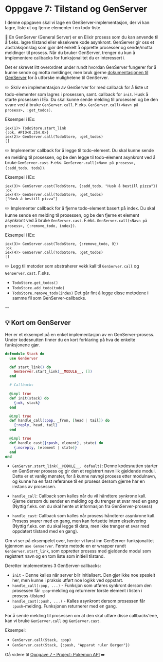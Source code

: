 # Oppgave 7: Tilstand og GenServer

I denne oppgaven skal vi lage en GenServer-implementasjon, der vi kan lagre, liste ut og fjerne elementer i en todo-liste. 

:book: En GenServer (General Server) er en Elixir prosess som du kan anvende til å f.eks. lagre tilstand eller eksekvere kode asynkront. GenServer gir oss et abstraksjonslag som gjør det enkelt å opprette prosesser og sende/motta meldinger til prosess. Når du bruker GenServer, trenger du kun å implementere callbacks for funksjonalitet du er interessert i.

Det er skrevet litt overordnet under rundt hvordan GenServer fungerer for å kunne sende og motta meldinger, 
men bruk gjerne [dokumentasjonen til GenServer](https://hexdocs.pm/elixir/1.12/GenServer.html) for å utforske mulighetene til GenServer. 

:pencil2: Skriv en implementasjon av GenServer for med callback for å liste ut todo-elementer som lagres i prosessen, samt. callback for `init`. Husk å starte prosessen i IEx.
Du skal kunne sende melding til prosessen og be den svare ved å bruke `GenServer.call`. F.eks. `GenServer.call(<Navn på prosess>, :get_todos)`.

Eksempel i IEx:
```
iex(1)> TodoStore.start_link
{:ok, #PID<0.254.0>}
iex(2)> GenServer.call(TodoStore, :get_todos)
[]
```

:pencil2: Implementer callback for å legge til todo-element.
Du skal kunne sende en melding til prosessen, og be den legge til todo-element asynkront ved å bruke `GenServer.cast`. F.eks. `GenServer.call(<Navn på prosess>, {:add_todo, todo})`.

Eksempel i IEx:
```
iex(3)> GenServer.cast(TodoStore, {:add_todo, "Husk å bestill pizza"})
:ok
iex(4)> GenServer.call(TodoStore, :get_todos)
["Husk å bestill pizza"]
```

:pencil2: Implementer callback for å fjerne todo-element basert på index.
Du skal kunne sende en melding til prosessen, og be den fjerne et element asynkront ved å bruke `GenServer.cast`. F.eks. `GenServer.call(<Navn på prosess>, {:remove_todo, index})`.

Eksempel i IEx:
```
iex(3)> GenServer.cast(TodoStore, {:remove_todo, 0})
:ok
iex(4)> GenServer.call(TodoStore, :get_todos)
[]
```

:pencil2: Legg til metoder som abstraherer vekk kall til `GenServer.call` og `GenServer.cast`.
F.eks.
- `TodoStore.get_todos()`
- `TodoStore.add_todo(todo)`
- `TodoStore.remove_todo(index)`
Det går fint å legge disse metodene i samme fil som GenServer-callbacks.

--

## :bulb: Kort om GenServer 

Her er et eksempel på en enkel implementasjon av en GenServer-prosess. Under kodesnutten finner du en kort forklaring på hva de enkelte funksjonene gjør.

```elixir
defmodule Stack do
  use GenServer

  def start_link() do
    GenServer.start_link(__MODULE__, [])
  end

  # Callbacks

  @impl true
  def init(stack) do
    {:ok, stack}
  end

  @impl true
  def handle_call(:pop, _from, [head | tail]) do
    {:reply, head, tail}
  end

  @impl true
  def handle_cast({:push, element}, state) do
    {:noreply, [element | state]}
  end
end

```

- `GenServer.start_link(__MODULE__, default)`: Denne kodesnutten starter en GenServer prosess og gir den et registrert navn lik gjeldende modul. Dette er et vanlig mønster, for å kunne navngi prosess etter modulnavn, og kunne ha en fast referanse til en prosess dersom gjerne har en instans av prosessen. 

- `handle_call`: Callback som kalles når du vil håndtere synkrone kall. Gjerne dersom du sender en melding og du trenger et svar med en gang (Nyttig f.eks. om du skal hente ut informasjon fra GenServer-prosess)

- `handle_cast`: Callback som kalles når prosess håndterer asynkrone kall. Prosess svarer med en gang, men kan fortsette intern eksekvering (Nyttig f.eks. om du skal legge til data, men ikke trenger et svar med oppdatert tilstand med en gang).

Om vi ser på eksempelet over, henter vi først inn GenServer-funksjonalitet igjennom `use Genserver`. Første metode en er wrapper rundt `GenServer.start_link`, som oppretter prosess med gjeldende modul som registrert navn og en tom liste som initiell tilstand. 

Deretter implementeres 3 GenServer-callbacks:
- `init` - Denne kalles når server blir initialisert. Den gjør ikke noe spesielt her, men kunne i praksis utført noe logikk ved oppstart. 
- `handle_call(:pop, ...)` - Funksjon som utføres synkront dersom den prosessen får `:pop`-melding og returnerer første element i listen i prosess-tilstand
- `handle_cast(:push, ...)` - Kalles asynkront dersom prosessen får `:push`-melding. Funksjonen returnerer med en gang.

For å sende melding til prosessen om at den skal utføre disse callbacks'ene, kan vi bruke `GenServer.call` og `GenServer.cast`.

Eksempel: 
- `GenServer.call(Stack, :pop)` 
- `GenServer.cast(Stack, {:push, "Apparat ruler Bergen"})`


Gå videre til [Oppgave 7 - Project: Pokemon API](./oppgave7.md) :arrow_right:
